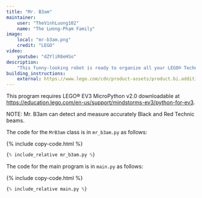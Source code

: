 ```yaml
---
title: "Mr. B3am"
maintainer:
    user: "TheVinhLuong102"
    name: "The Lương-Phạm Family"
image:
    local: "mr-b3am.png"
    credit: "LEGO"
video:
    youtube: "dZYliR8eHSo"
description:
    "This funny-looking robot is ready to organize all your LEGO® Technic beams. Simply insert the beams into the machine, and MR B3AM will detect their color and size."
building_instructions:
    external: https://www.lego.com/cdn/product-assets/product.bi.additional.extra.pdf/31313_X_MR%20B3AM.pdf
---
```



This program requires LEGO® EV3 MicroPython v2.0 downloadable at https://education.lego.com/en-us/support/mindstorms-ev3/python-for-ev3.

NOTE: Mr. B3am can detect and measure accurately Black and Red Technic beams.

The code for the `MrB3am` class is in `mr_b3am.py` as follows:

{% include copy-code.html %}
```python
{% include_relative mr_b3am.py %}
```

The code for the main program is in `main.py` as follows:

{% include copy-code.html %}
```python
{% include_relative main.py %}
```
